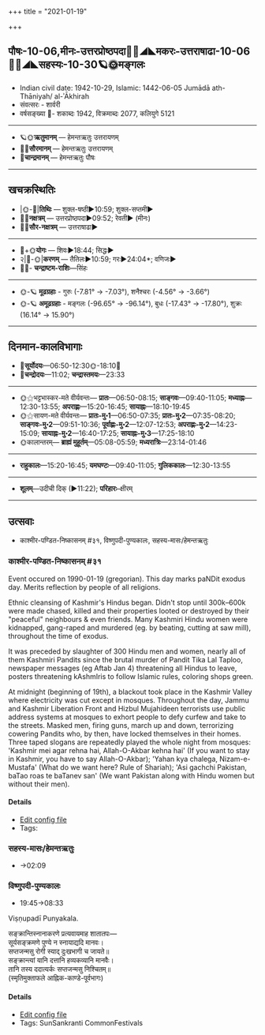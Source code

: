 +++
title = "2021-01-19"

+++
## पौषः-10-06,मीनः-उत्तरप्रोष्ठपदा🌛🌌◢◣मकरः-उत्तराषाढा-10-06🌌🌞◢◣सहस्यः-10-30🪐🌞मङ्गलः
- Indian civil date: 1942-10-29, Islamic: 1442-06-05 Jumādā ath-Thāniyah/ al-ʾĀkhirah
- संवत्सरः - शार्वरी
- वर्षसङ्ख्या 🌛- शकाब्दः 1942, विक्रमाब्दः 2077, कलियुगे 5121
___________________
- 🪐🌞**ऋतुमानम्** — हेमन्तऋतुः उत्तरायणम्
- 🌌🌞**सौरमानम्** — हेमन्तऋतुः उत्तरायणम्
- 🌛**चान्द्रमानम्** — हेमन्तऋतुः पौषः
___________________


## खचक्रस्थितिः
- |🌞-🌛|**तिथिः** — शुक्ल-षष्ठी►10:59; शुक्ल-सप्तमी►  
- 🌌🌛**नक्षत्रम्** — उत्तरप्रोष्ठपदा►09:52; रेवती► (मीनः)  
- 🌌🌞**सौर-नक्षत्रम्** — उत्तराषाढा►  
___________________
- 🌛+🌞**योगः** — शिवः►18:44; सिद्धः►  
- २|🌛-🌞|**करणम्** — तैतिलः►10:59; गरः►24:04*; वणिजः►  
- 🌌🌛- **चन्द्राष्टम-राशिः**—सिंहः  
___________________
- 🌞-🪐 **मूढग्रहाः** - गुरुः (-7.81° → -7.03°), शनैश्चरः (-4.56° → -3.66°)
- 🌞-🪐 **अमूढग्रहाः** - मङ्गलः (-96.65° → -96.14°), बुधः (-17.43° → -17.80°), शुक्रः (16.14° → 15.90°)
___________________


## दिनमान-कालविभागाः
- 🌅**सूर्योदयः**—06:50-12:30🌞️-18:10🌇  
- 🌛**चन्द्रोदयः**—11:02; **चन्द्रास्तमयः**—23:33  
___________________
- 🌞⚝भट्टभास्कर-मते वीर्यवन्तः— **प्रातः**—06:50-08:15; **साङ्गवः**—09:40-11:05; **मध्याह्नः**—12:30-13:55; **अपराह्णः**—15:20-16:45; **सायाह्नः**—18:10-19:45  
- 🌞⚝सायण-मते वीर्यवन्तः— **प्रातः-मु॰1**—06:50-07:35; **प्रातः-मु॰2**—07:35-08:20; **साङ्गवः-मु॰2**—09:51-10:36; **पूर्वाह्णः-मु॰2**—12:07-12:53; **अपराह्णः-मु॰2**—14:23-15:09; **सायाह्नः-मु॰2**—16:40-17:25; **सायाह्नः-मु॰3**—17:25-18:10  
- 🌞कालान्तरम्— **ब्राह्मं मुहूर्तम्**—05:08-05:59; **मध्यरात्रिः**—23:14-01:46  
___________________
- **राहुकालः**—15:20-16:45; **यमघण्टः**—09:40-11:05; **गुलिककालः**—12:30-13:55  
___________________
- **शूलम्**—उदीची दिक् (►11:22); **परिहारः**–क्षीरम्  
___________________

## उत्सवाः
- काश्मीर-पण्डित-निष्कासनम् #३१, विष्णुपदी-पुण्यकालः, सहस्य-मासः/हेमन्तऋतुः
### काश्मीर-पण्डित-निष्कासनम् #३१

Event occured on 1990-01-19 (gregorian). This day marks paNDit exodus day.  Merits reflection by people of all religions.

Ethnic cleansing of Kashmir's Hindus began. Didn't stop until  300k–600k were made chased, killed and their properties looted or destroyed by their "peaceful" neighbours & even friends. Many Kashmiri Hindu women were kidnapped, gang-raped and murdered (eg. by beating, cutting at saw mill), throughout the time of exodus. 

It was preceded by slaughter of 300 Hindu men and women, nearly all of them Kashmiri Pandits since the brutal murder of Pandit Tika Lal Taploo, newspaper messages (eg Aftab Jan 4) threatening all Hindus to leave, posters threatening kAshmIris to follow Islamic rules, coloring shops green. 

At midnight (beginning of 19th), a blackout took place in the Kashmir Valley where electricity was cut except in mosques. Throughout the day, Jammu and Kashmir Liberation Front and Hizbul Mujahideen terrorists use public address systems at mosques to exhort people to defy curfew and take to the streets. Masked men, firing guns, march up and down, terrorizing cowering Pandits who, by then, have locked themselves in their homes.  Three taped slogans are repeatedly played the whole night from mosques: 'Kashmir mei agar rehna hai, Allah-O-Akbar kehna hai' (If you want to stay in Kashmir, you have to say Allah-O-Akbar); 'Yahan kya chalega, Nizam-e-Mustafa' (What do we want here? Rule of Shariah); 'Asi gachchi Pakistan, baTao roas te baTanev san' (We want Pakistan along with Hindu women but without their men).


#### Details
- [Edit config file](https://github.com/jyotisham/adyatithi/tree/master/mahApuruSha/xatra-later/gregorian/day/01/19/kAshmIra-paNDita-niShkAsanam.toml)
- Tags: 


### सहस्य-मासः/हेमन्तऋतुः
- →02:09
### विष्णुपदी-पुण्यकालः
- 19:45→08:33

Viṣṇupadī Punyakala.

सङ्क्रान्तिस्नानाकरणे प्रत्यवायमाह शातातपः—  
सूर्यसङ्क्रमणे पुण्ये न स्नायाद्यदि मानवः।  
सप्तजन्मसु रोगी स्याद् दुःखभागी च जायते॥  
सङ्क्रान्त्यां यानि दत्तानि हव्यकव्यानि मानवैः।  
तानि तस्य ददात्यर्कः सप्तजन्मसु निश्चितम्॥  
(स्मृतिमुक्ताफले आह्निक-काण्डे-पूर्वभागः)



#### Details
- [Edit config file](https://github.com/jyotisham/adyatithi/tree/master/time_focus/sankrAnti/description_only/viSNupadI-puNyakAlaH.toml)
- Tags: SunSankranti CommonFestivals


